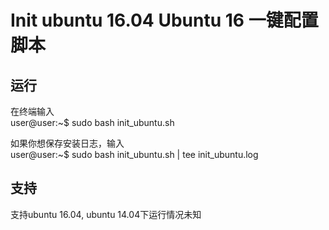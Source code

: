 # Init ubuntu 16.04 Ubuntu 16 一键配置脚本
## 运行
在终端输入  
    user@user:~$  sudo bash init_ubuntu.sh
  
如果你想保存安装日志，输入  
    user@user:~$  sudo bash init_ubuntu.sh | tee init_ubuntu.log
## 支持
支持ubuntu 16.04, ubuntu 14.04下运行情况未知
